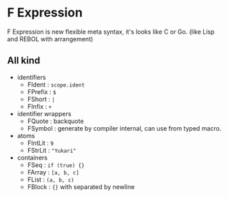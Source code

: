 
# F Expression

F Expression is new flexible meta syntax, it's looks like C or Go. (like Lisp and REBOL with arrangement)

## All kind

- identifiers
  - FIdent : `scope.ident`
  - FPrefix : `$`
  - FShort : `|`
  - FInfix : `+`
- identifier wrappers
  - FQuote : backquote
  - FSymbol : generate by compiler internal, can use from typed macro.
- atoms
  - FIntLit : `9`
  - FStrLit : `"Yukari"`
- containers
  - FSeq : `if (true) {}`
  - FArray : `[a, b, c]`
  - FList : `(a, b, c)`
  - FBlock : `{}` with separated by newline
